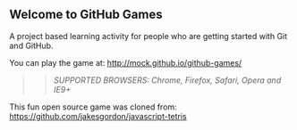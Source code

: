 ## Welcome to GitHub Games

A project based learning activity for people who are getting started with Git and GitHub.

You can play the game at: http://mock.github.io/github-games/

>> _*SUPPORTED BROWSERS*: Chrome, Firefox, Safari, Opera and IE9+_

This fun open source game was cloned from: https://github.com/jakesgordon/javascript-tetris
